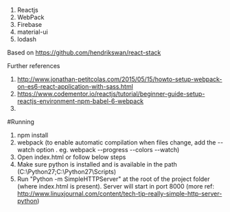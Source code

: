 1. Reactjs
2. WebPack
3. Firebase
4. material-ui
5. lodash

Based on https://github.com/hendrikswan/react-stack

Further references

1. http://www.jonathan-petitcolas.com/2015/05/15/howto-setup-webpack-on-es6-react-application-with-sass.html
2. https://www.codementor.io/reactjs/tutorial/beginner-guide-setup-reactjs-environment-npm-babel-6-webpack
3. 

#Running
1. npm install
2. webpack (to enable automatic compilation when files change, add the --watch option . eg. webpack --progress --colors --watch)
3. Open index.html or follow below steps
4. Make sure python is installed and is available in the path (C:\Python27\;C:\Python27\Scripts\)
5. Run "Python -m SimpleHTTPServer" at the root of the project folder (where index.html is present). Server will start in port 8000 (more ref: http://www.linuxjournal.com/content/tech-tip-really-simple-http-server-python)
